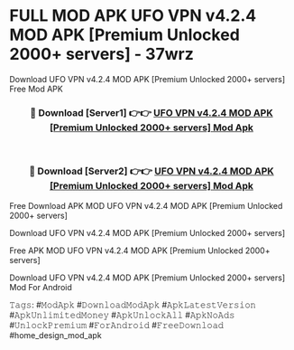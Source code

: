 # FULL MOD APK UFO VPN v4.2.4 MOD APK [Premium Unlocked 2000+ servers] - 37wrz
Download UFO VPN v4.2.4 MOD APK [Premium Unlocked 2000+ servers] Free Mod APK

<div align="center">
<h3>🔴 Download [Server1] 👉👉 <a href="https://apk-comot.site?title=UFO_VPN_v4.2.4_MOD_APK_[Premium_Unlocked_2000+_servers]">UFO VPN v4.2.4 MOD APK [Premium Unlocked 2000+ servers] Mod Apk</a></h3><br>

<h3>🔴 Download [Server2] 👉👉 <a href="https://apk-comot.site?title=UFO_VPN_v4.2.4_MOD_APK_[Premium_Unlocked_2000+_servers]">UFO VPN v4.2.4 MOD APK [Premium Unlocked 2000+ servers] Mod Apk</a></h3>
</div>


Free Download APK MOD UFO VPN v4.2.4 MOD APK [Premium Unlocked 2000+ servers]

Download UFO VPN v4.2.4 MOD APK [Premium Unlocked 2000+ servers] 

Free APK MOD UFO VPN v4.2.4 MOD APK [Premium Unlocked 2000+ servers] 

Download UFO VPN v4.2.4 MOD APK [Premium Unlocked 2000+ servers] Mod For Android

𝚃𝚊𝚐𝚜: #𝙼𝚘𝚍𝙰𝚙𝚔 #𝙳𝚘𝚠𝚗𝚕𝚘𝚊𝚍𝙼𝚘𝚍𝙰𝚙𝚔 #𝙰𝚙𝚔𝙻𝚊𝚝𝚎𝚜𝚝𝚅𝚎𝚛𝚜𝚒𝚘𝚗 #𝙰𝚙𝚔𝚄𝚗𝚕𝚒𝚖𝚒𝚝𝚎𝚍𝙼𝚘𝚗𝚎𝚢 #𝙰𝚙𝚔𝚄𝚗𝚕𝚘𝚌𝚔𝙰𝚕𝚕 #𝙰𝚙𝚔𝙽𝚘𝙰𝚍𝚜 #𝚄𝚗𝚕𝚘𝚌𝚔𝙿𝚛𝚎𝚖𝚒𝚞𝚖 #𝙵𝚘𝚛𝙰𝚗𝚍𝚛𝚘𝚒𝚍 #𝙵𝚛𝚎𝚎𝙳𝚘𝚠𝚗𝚕𝚘𝚊𝚍 #home_design_mod_apk